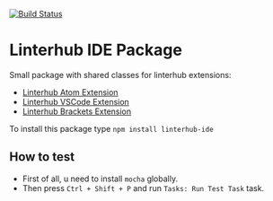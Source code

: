 [![Build Status](https://travis-ci.org/binore/linterhub-ide.svg?branch=travis_test)](https://travis-ci.org/binore/linterhub-ide)

Linterhub IDE Package
=====
Small package with shared classes for linterhub extensions:
* [Linterhub Atom Extension](https://github.com/Repometric/linterhub-atom)
* [Linterhub VSCode Extension](https://github.com/Repometric/linterhub-vscode)
* [Linterhub Brackets Extension](https://github.com/Repometric/linterhub-brackets)

To install this package type `npm install linterhub-ide`

## How to test
* First of all, u need to install `mocha` globally.
* Then press `Ctrl + Shift + P` and run `Tasks: Run Test Task` task.
